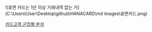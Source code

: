 ![휴면 카드는 1년 이상 거래내역 없는 거](C:\Users\User\Desktop\github\HANACARD\md images\휴면카드.png)





[카드고객 군집별 분석](https://dsz.kdata.or.kr/svc/page/application/data_analysis_tab.do?extraInfo=tab5)
